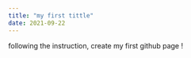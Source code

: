 ```yaml
---
title: "my first tittle"
date: 2021-09-22
---
```


following the instruction, create my first github page !

